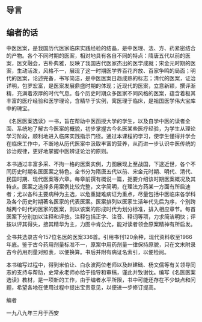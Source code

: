 ## 导言 
## 编者的话

中医医案，是我国历代医家临床实践经验的结晶，是中医理、法、方、药紧密结合的产物。各个不同时期的医案，相对地具有各自不同的特点：隋唐五代以前的医案，医文融会，古朴典雅，反映了我国古代医家杰出的医学成就；宋金元时期的医案，生动活泼，风格不一，展现了这一时期医学界百花齐放、百家争鸣的局面；明代的医案，论述完备，书写简洁，是中医医案日趋成熟的标志；清代的医案，证治详明，包罗宏富，是医案发展鼎盛时期的体现；近现代的医案，立意新颖，撰评渐精，充满着浓厚的时代气息。各个历史时期众多医家不同风格的医案，蕴含着极其丰富的医疗经验和医学理论，含精华于实例，寓医理于临床，是祖国医学伟大宝库中的瑰宝。

《名医医案选读》一书，旨在帮助中医函授大学的学生，以及自学中医的读者全面、系统地了解古今医案的概貌，初步掌握古今名医某些医疗经验，为学生从理论学习阶段，顺利地进入临床实践指示门径。通过本课程的学习，使学生懂得并学会在临床工作中，不断地从历代医案中汲取丰富的营养，从而进一步认识中医传统的诊治规律，更好地掌握中医辨证论治的原则。

本书通过丰富多采、不拘一格的医案实例，力图展现上至战国，下逮近世，各个不同历史时期名医医案之特色。全书分为隋唐五代以前、宋金元时期、明代、清代、民国时期、现代医案等六章。每章前撰有概说一篇，扼要介绍该时期医案概况及其特点。医案之选择多用案例比较完整，文字简明，在理法方药某一方面有所启迪者；尤以各科主要病种为主选，以危重疑难病证为重点，尽量包括中医临床各学科及各个历史时期著名医家的代表医案。医案排列以医家生活年代先后为序，个别跨越两个时代的医家的医案，则以该案的形成时代为划分标准，排入相应章节。每首医案下分别加以注释和评按。注释包括正字、注音、释词等项，力求简洁明快；评按以评其得失，接其精华为主，力图中肯公允，能对读者领会原案精神有所启发。

全书共选录古今157位名医的医案336首。引用书刊120余种，现代资料收至1966年底。鉴于古今药用剂量标准不一，原案中用药剂量一律保持原貌，只在文末附录古今药用剂量对照表，以便换算。书后并附有病证名索引，以便检阅。

本书编写过程中，得到米伯让、白永波两位老师以及赵建础、杨文儒等有关领导同志的支持与帮助，史常永老师亦给于指导和审稿，谨此并致谢忱。编写《名医医案选读》教材，是一项新的工作，由于编者水平所限，书中可能还存在不少缺点和问题，希望各地在使用过程中提出宝贵意见，以便进一步修订提高。

编者

一九八九年三月于西安